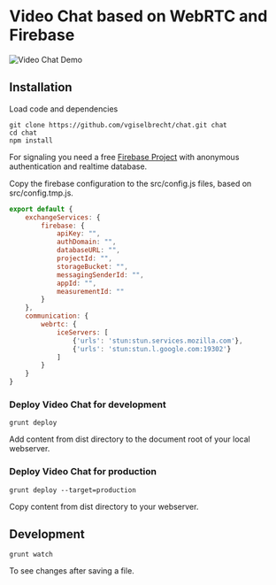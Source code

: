 # Video Chat based on WebRTC and Firebase

![Video Chat Demo](https://www.gise.at/images/VideoChat.PNG)

## Installation

Load code and dependencies
```
git clone https://github.com/vgiselbrecht/chat.git chat
cd chat
npm install
```

For signaling you need a free [Firebase Project](https://console.firebase.google.com/u/0/) with anonymous authentication and realtime database.

Copy the firebase configuration to the src/config.js files, based on src/config.tmp.js.
```javascript
export default {
    exchangeServices: { 
        firebase: {
            apiKey: "",
            authDomain: "",
            databaseURL: "",
            projectId: "",
            storageBucket: "",
            messagingSenderId: "",
            appId: "",
            measurementId: ""
        }
    },
    communication: {
        webrtc: {
            iceServers: [
                {'urls': 'stun:stun.services.mozilla.com'}, 
                {'urls': 'stun:stun.l.google.com:19302'}
            ]
        }
    }
}
```

### Deploy Video Chat for development
```
grunt deploy
```
Add content from dist directory to the document root of your local webserver.

### Deploy Video Chat for production
```
grunt deploy --target=production
```
Copy content from dist directory to your webserver.

## Development
```
grunt watch
```
To see changes after saving a file.
